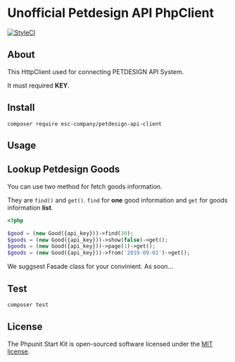 # Unofficial Petdesign API PhpClient

[![StyleCI](https://github.styleci.io/repos/267242299/shield?branch=master)](https://github.styleci.io/repos/267242299)

## About

This HttpClient used for connecting PETDESIGN API System.

It must required **KEY**.

## Install

```
composer require esc-company/petdesign-api-client
```

## Usage

## Lookup Petdesign Goods

You can use two method for fetch goods information.

They are `find()` and `get()`. `find` for **one** good information and `get` for goods information **list**.

```php
<?php

$good = (new Good({api_key}))->find(30);
$goods = (new Good({api_key}))->show(false)->get();
$goods = (new Good({api_key}))->page(1)->get();
$goods = (new Good({api_key}))->from('2019-09-01')->get();
```

We suggsest Fasade class for your convinient. As soon...

## Test

```bash
composer test
```

## License

The Phpunit Start Kit is open-sourced software licensed under the [MIT license](https://opensource.org/licenses/MIT).
